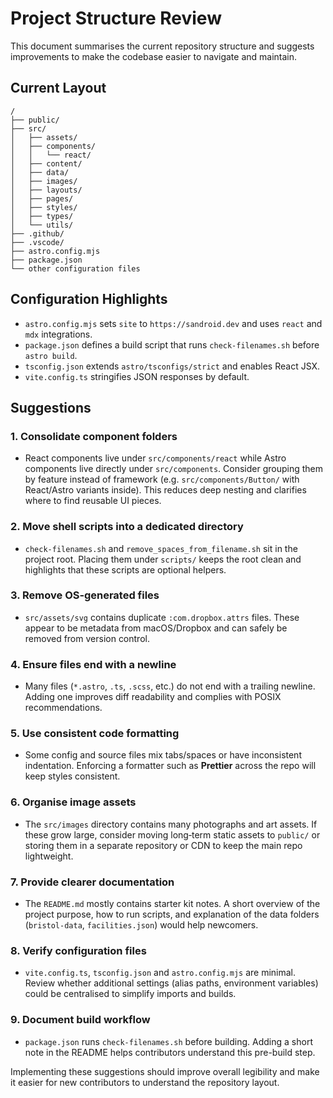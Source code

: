 # Project Structure Review

This document summarises the current repository structure and suggests improvements to make the codebase easier to navigate and maintain.

## Current Layout

```
/ 
├── public/
├── src/
│   ├── assets/
│   ├── components/
│   │   └── react/
│   ├── content/
│   ├── data/
│   ├── images/
│   ├── layouts/
│   ├── pages/
│   ├── styles/
│   ├── types/
│   └── utils/
├── .github/
├── .vscode/
├── astro.config.mjs
├── package.json
└── other configuration files
```

## Configuration Highlights

* `astro.config.mjs` sets `site` to `https://sandroid.dev` and uses `react` and `mdx` integrations.
* `package.json` defines a build script that runs `check-filenames.sh` before `astro build`.
* `tsconfig.json` extends `astro/tsconfigs/strict` and enables React JSX.
* `vite.config.ts` stringifies JSON responses by default.

## Suggestions

### 1. Consolidate component folders
* React components live under `src/components/react` while Astro components live directly under `src/components`. Consider grouping them by feature instead of framework (e.g. `src/components/Button/` with React/Astro variants inside). This reduces deep nesting and clarifies where to find reusable UI pieces.

### 2. Move shell scripts into a dedicated directory
* `check-filenames.sh` and `remove_spaces_from_filename.sh` sit in the project root. Placing them under `scripts/` keeps the root clean and highlights that these scripts are optional helpers.

### 3. Remove OS‑generated files
* `src/assets/svg` contains duplicate `:com.dropbox.attrs` files. These appear to be metadata from macOS/Dropbox and can safely be removed from version control.

### 4. Ensure files end with a newline
* Many files (`*.astro`, `.ts`, `.scss`, etc.) do not end with a trailing newline. Adding one improves diff readability and complies with POSIX recommendations.

### 5. Use consistent code formatting
* Some config and source files mix tabs/spaces or have inconsistent indentation. Enforcing a formatter such as **Prettier** across the repo will keep styles consistent.

### 6. Organise image assets
* The `src/images` directory contains many photographs and art assets. If these grow large, consider moving long‑term static assets to `public/` or storing them in a separate repository or CDN to keep the main repo lightweight.

### 7. Provide clearer documentation
* The `README.md` mostly contains starter kit notes. A short overview of the project purpose, how to run scripts, and explanation of the data folders (`bristol-data`, `facilities.json`) would help newcomers.

### 8. Verify configuration files
* `vite.config.ts`, `tsconfig.json` and `astro.config.mjs` are minimal. Review whether additional settings (alias paths, environment variables) could be centralised to simplify imports and builds.

### 9. Document build workflow
* `package.json` runs `check-filenames.sh` before building. Adding a short note in the README helps contributors understand this pre-build step.

Implementing these suggestions should improve overall legibility and make it easier for new contributors to understand the repository layout.

